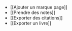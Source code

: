 * [[Ajouter un marque page]]
* [[Prendre des notes]]
* [[Exporter des citations]]
* [[Exporter un livre]]